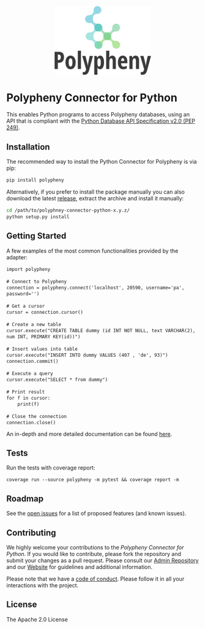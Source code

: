 <p align="center">
    <a href="https://polypheny.org/">
        <picture><source media="(prefers-color-scheme: dark)" srcset="https://raw.githubusercontent.com/polypheny/Admin/master/Logo/logo-white-text_cropped.png">
            <img width='50%' alt="Light: 'Resume application project app icon' Dark: 'Resume application project app icon'" src="https://raw.githubusercontent.com/polypheny/Admin/master/Logo/logo-transparent_cropped.png">
        </picture>
    </a>    
</p> 


# Polypheny Connector for Python

This enables Python programs to access Polypheny databases, using an API that is compliant with the [Python Database API Specification v2.0 (PEP 249)](https://www.python.org/dev/peps/pep-0249/).


## Installation

The recommended way to install the Python Connector for Polypheny is via pip:
```bash
pip install polypheny
```

Alternatively, if you prefer to install the package manually you can also download the latest [release](https://github.com/polypheny/Polypheny-Connector-Python/releases/), extract the archive and install it manually:
```bash
cd /path/to/polyphney-connector-python-x.y.z/
python setup.py install
```


## Getting Started

A few examples of the most common functionalities provided by the adapter:


```python3
import polypheny

# Connect to Polypheny
connection = polypheny.connect('localhost', 20590, username='pa', password='')

# Get a cursor
cursor = connection.cursor()

# Create a new table
cursor.execute("CREATE TABLE dummy (id INT NOT NULL, text VARCHAR(2), num INT, PRIMARY KEY(id))")

# Insert values into table
cursor.execute("INSERT INTO dummy VALUES (407 , 'de', 93)")
connection.commit()

# Execute a query
cursor.execute("SELECT * from dummy")

# Print result
for f in cursor:
	print(f)

# Close the connection
connection.close()
```

An in-depth and more detailed documentation can be found [here](https://docs.polypheny.com/en/latest/drivers/python/overview).


## Tests
Run the tests with coverage report:
```
coverage run --source polypheny -m pytest && coverage report -m
```


## Roadmap
See the [open issues](https://github.com/polypheny/Polypheny-DB/labels/A-python) for a list of proposed features (and known issues).


## Contributing
We highly welcome your contributions to the _Polypheny Connector for Python_. If you would like to contribute, please fork the repository and submit your changes as a pull request. Please consult our [Admin Repository](https://github.com/polypheny/Admin) and our [Website](https://polypheny.org) for guidelines and additional information.

Please note that we have a [code of conduct](https://github.com/polypheny/Admin/blob/master/CODE_OF_CONDUCT.md). Please follow it in all your interactions with the project. 


## License
The Apache 2.0 License
